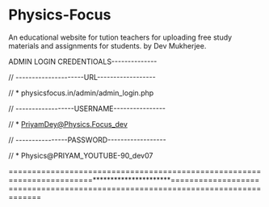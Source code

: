 # Physics-Focus
An educational website for tution teachers for uploading free study materials and assignments for students. by Dev Mukherjee.

ADMIN LOGIN CREDENTIOALS--------------


// ---------------------URL------------------

// *      physicsfocus.in/admin/admin_login.php


// ------------------USERNAME----------------

// *       PriyamDey@Physics.Focus_dev

// ----------------PASSWORD------------------

// *        Physics@PRIYAM_YOUTUBE-90_dev07

========================================================================**********************================================================================================
